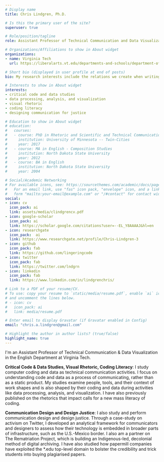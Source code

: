```yaml
---
# Display name
title: Chris Lindgren, Ph.D.

# Is this the primary user of the site?
superuser: true

# Role/position/tagline
role: Assistant Professor of Technical Communication and Data Visualization

# Organizations/Affiliations to show in About widget
organizations:
- name: Virginia Tech
  url: https://liberalarts.vt.edu/departments-and-schools/department-of-english/faculty/chris-aaron-lindgren.html

# Short bio (displayed in user profile at end of posts)
bio: My research interests include the relations we create when writing code and developing software.

# Interests to show in About widget
interests:
- critical code and data studies
- data processing, analysis, and visualization
- visual rhetoric
- coding literacy
- designing communication for justice

# Education to show in About widget
# education:
#   courses:
#   - course: PhD in Rhetoric and Scientific and Technical Communication
#     institution: University of Minnesota -- Twin-Cities
#     year: 2017
#   - course: MA in English - Composition Studies
#     institution: North Dakota State University
#     year: 2012
#   - course: BA in English
#     institution: North Dakota State University
#     year: 2004

# Social/Academic Networking
# For available icons, see: https://sourcethemes.com/academic/docs/page-builder/#icons
#   For an email link, use "fas" icon pack, "envelope" icon, and a link in the
#   form "mailto:your-email@example.com" or "/#contact" for contact widget.
social:
- icon: cv
  icon_pack: ai
  link: assets/media/clindgrencv.pdf
- icon: google-scholar
  icon_pack: ai
  link: https://scholar.google.com/citations?user=--EL_Y8AAAAJ&hl=en
- icon: researchgate
  icon_pack:  ai
  link: https://www.researchgate.net/profile/Chris-Lindgren-3
- icon: github
  icon_pack: fab
  link: https://github.com/lingeringcode
- icon: twitter
  icon_pack: fab
  link: https://twitter.com/lndgrn
- icon: linkedin
  icon_pack: fab
  link: https://www.linkedin.com/in/lindgrenchris/

# Link to a PDF of your resume/CV.
# To use: copy your resume to `static/media/resume.pdf`, enable `ai` icons in `params.toml`, 
# and uncomment the lines below.
# - icon: cv
#   icon_pack: ai
#   link: media/resume.pdf

# Enter email to display Gravatar (if Gravatar enabled in Config)
email: "chris.a.lindgren@gmail.com"

# Highlight the author in author lists? (true/false)
highlight_name: true
---
```


I'm an Assistant Professor of Technical Communication & Data Visualization in the English Department at Virginia Tech.

**Critical Code & Data Studies, Visual Rhetoric, Coding Literacy**: I study computer coding and data as technical communication activities. I focus on understanding code and data as a process of communicating, rather than as a static product. My studies examine people, tools, and their context of work shapes and is also shaped by their coding and data during activities like data processing, analysis, and visualization. I have also previously published on the rhetorics that impact calls for a new mass literacy of coding.

**Communication Design and Design Justice**: I also study and perform communication design and design justice. Through a case-study on activism on Twitter, I developed an analytical framework for communicators and designers to assess how their technology is embedded in broader parts of infrastructure, such as the U.S.-Mexico border. I also am a partner on The Rematriation Project, which is building an Indigenous-led, decolonial method of digital archiving. I have also studied how papermill companies have exploited the *.edu top-level domain to bolster the credibility and trick students into buying plagiarised papers.

<!-- In Virginia Tech's English department, I teach and serve on committees in the *Rhetoric & Writing* Ph.D. program and *Professional & Technical Writing* undergraduate program.

I am currently serving as the Chair of the Special Interest Group on the Writing and Rhetorics of Code ([SIGWROC](https://wroc.netlify.app/)). -->

<!-- I am currently collaborating on 3 such projects:

  1. A case-study of 3 Twitter hashtag groups, each of which responded to Trump's plans to build the border wall before, during, and after his administration's zero-tolerance immigration policy that separated children from their families: #FamiliesBelongTogether, #BuildTheWall, and environmentalists opposed to the borderwall. We are examining user participation across these hashtag groups, and their respective rhetorical framing of the issue, to better understand how digital platforms actually "redraw" material nation-state borders on their platforms, which impacts digital activism.
  2. A citation politics study in my discipline of Writing &amp; Rhetoric, which aims at monitoring and addressing any issues with the frequency and manner by which scholars who are multiply marginalized are cited and taken up over time and in particular journals.
  3. An Inuit-led rematriation project that will develop a digital community-learning archive that centers their communities' needs. We aim at bringing back Inuit knowledges that have been studied and discussed by academics but only for academics. -->

<!-- {{< staticref "assets/media/clindgrencv.pdf" "newtab" >}} {{< icon name="download" pack="fas" >}} Download my CV{{< /staticref >}}. -->

